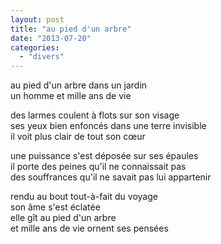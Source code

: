 ```yaml
---
layout: post
title: "au pied d'un arbre"
date: "2013-07-20"
categories: 
  - "divers"
---
```


au pied d'un arbre dans un jardin  
un homme et mille ans de vie

des larmes coulent à flots sur son visage  
ses yeux bien enfoncés dans une terre invisible  
il voit plus clair de tout son cœur

une puissance s'est déposée sur ses épaules  
il porte des peines qu'il ne connaissait pas  
des souffrances qu'il ne savait pas lui appartenir

rendu au bout tout-à-fait du voyage  
son âme s'est éclatée  
elle gît au pied d'un arbre  
et mille ans de vie ornent ses pensées

